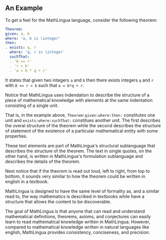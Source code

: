 ## An Example

To get a feel for the MathLingua language, consider the following theorem:

```yaml
Theorem:
given: a, b
where: 'a, b is \integer'
then:
. exists: q, r
  where: 'q, r is \integer'
  suchThat:
  . '0 <= r'
  . 'r < b'
  . 'a = b * q + r'
```

It states that given two integers `a` and `b` then there exists integers `q` and `r` with `0 <= r < b` such that `a = b*q + r`.

Notice that MathLingua uses indendation to describe the structure of a piece of mathematical knowledge with elements at the same indentation consisting of a single unit.

That is, in the example above, `Theorem:given:where:then:` constitutes one unit and `exists:where:suchThat:` constitues another unit.  The first describes the overal structure of the theorem while the second describes the structure of statement of the existence of a particular mathematical entity with some properties.

These text elements are part of MathLingua's structural sublanguage that describes the structure of the theorem. The text in single quotes, on the other hand, is written in MathLingua's formulation sublanguage and describes the details of the theorem.

Next notice that if the theorem is read out loud, left to right, from top to bottom, it sounds very similar to how the theorem could be written in english in a textbook.

MathLingua is designed to have the same level of formality as, and a similar read to, the way mathematics is described in textbooks while have a structure that allows the content to be discoverable.

The goal of MathLingua is that anyone that can read and understand mathematical definitions, theorems, axioms, and conjectures can easily learn to read mathematical knowledge written in MathLingua.  However, compared to mathematical knowledge written in natural languages like english, MathLingua provides consistency, conciseness, and precision.
